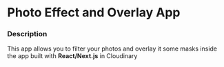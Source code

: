# Photo Effect and Overlay App

### Description

This app allows you to filter your photos and overlay it some masks inside the app built with <b>React/Next.js</b> in Cloudinary


```
